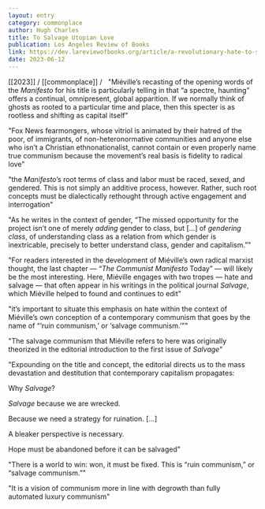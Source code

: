 ```yaml
---
layout: entry
category: commonplace
author: Hugh Charles
title: To Salvage Utopian Love
publication: Los Angeles Review of Books
link: https://dev.lareviewofbooks.org/article/a-revolutionary-hate-to-salvage-utopian-love-on-china-mievilles-a-spectre-haunting/
date: 2023-06-12
---
```


[[2023]] / [[commonplace]] / 
 
"Miéville’s recasting of the opening words of the *Manifesto* for his title is particularly telling in that “a spectre, haunting” offers a continual, omnipresent, global apparition. If we normally think of ghosts as rooted to a particular time and place, then this specter is as rootless and shifting as capital itself"

"Fox News fearmongers, whose vitriol is animated by their hatred of the poor, of immigrants, of non-heteronormative communities and anyone else who isn’t a Christian ethnonationalist, cannot contain or even properly name true communism because the movement’s real basis is fidelity to radical love"

"the *Manifesto*’s root terms of class and labor must be raced, sexed, and gendered. This is not simply an additive process, however. Rather, such root concepts must be dialectically rethought through active engagement and interrogation"

"As he writes in the context of gender, “The missed opportunity for the project isn’t one of merely *adding* gender to class, but […] of *gendering class*, of understanding class as a relation from which gender is inextricable, precisely to better understand class, gender and capitalism.”"

"For readers interested in the development of Miéville’s own radical marxist thought, the last chapter — “*The* *Communist Manifesto* Today” — will likely be the most interesting. Here, Miéville engages with two tropes — hate and salvage — that often appear in his writings in the political journal *Salvage*, which Miéville helped to found and continues to edit"

"it’s important to situate this emphasis on hate within the context of Miéville’s own conception of a contemporary communism that goes by the name of “‘ruin communism,’ or ‘salvage communism.’”"

"The salvage communism that Miéville refers to here was originally theorized in the editorial introduction to the first issue of *Salvage*"

"Expounding on the title and concept, the editorial directs us to the mass devastation and destitution that contemporary capitalism propagates:

Why *Salvage*?

*Salvage* because we are wrecked.

Because we need a strategy for ruination. […]

A bleaker perspective is necessary.

Hope must be abandoned before it can be salvaged"

"There is a world to win: won, it must be fixed. This is “ruin communism,” or “salvage communism.”"

"It is a vision of communism more in line with degrowth than fully automated luxury communism"
